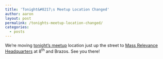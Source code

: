 ```yaml
---
title: 'Tonight&#8217;s Meetup Location Changed'
author: aaron
layout: post
permalink: /tonights-meetup-location-changed/
categories:
  - posts
---
```

We&#8217;re moving [tonight&#8217;s meetup][1] location just up the street to [Mass Relevance Headquarters][2] at 8<sup>th</sup> and Brazos. See you there!

 [1]: /february-18th-meetup-730-pm-garann-means/
 [2]: http://www.massrelevance.com/contact-us